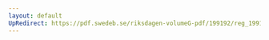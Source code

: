```yaml
---
layout: default
UpRedirect: https://pdf.swedeb.se/riksdagen-volumeG-pdf/199192/reg_199192_AU/reg_199192_AU_0006.pdf
---
```

